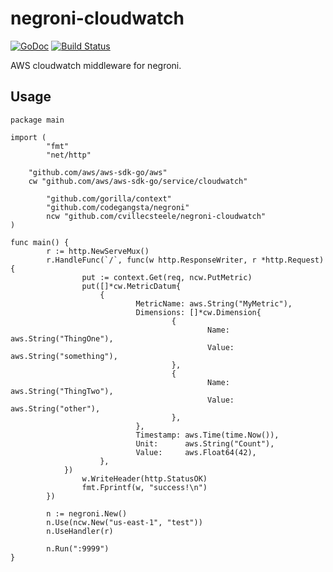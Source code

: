 # negroni-cloudwatch

[![GoDoc](https://godoc.org/github.com/cvillecsteele/negroni-cloudwatch?status.svg)](https://godoc.org/github.com/cvillecsteele/negroni-cloudwatch)
[![Build Status](https://travis-ci.org/cvillecsteele/negroni-cloudwatch.svg?branch=master)](https://travis-ci.org/cvillecsteele/negroni-cloudwatch)

AWS cloudwatch middleware for negroni.

## Usage

    package main

    import (
            "fmt"
            "net/http"

	    "github.com/aws/aws-sdk-go/aws"
	    cw "github.com/aws/aws-sdk-go/service/cloudwatch"

            "github.com/gorilla/context"
            "github.com/codegangsta/negroni"
            ncw "github.com/cvillecsteele/negroni-cloudwatch"
    )

    func main() {
            r := http.NewServeMux()
            r.HandleFunc(`/`, func(w http.ResponseWriter, r *http.Request) {
                    put := context.Get(req, ncw.PutMetric)
                    put([]*cw.MetricDatum{
                        {
                                MetricName: aws.String("MyMetric"),
                                Dimensions: []*cw.Dimension{
                                        {
                                                Name:  aws.String("ThingOne"),
                                                Value: aws.String("something"),
                                        },
                                        {
                                                Name:  aws.String("ThingTwo"),
                                                Value: aws.String("other"),
                                        },
                                },
                                Timestamp: aws.Time(time.Now()),
                                Unit:      aws.String("Count"),
                                Value:     aws.Float64(42),
                        },
	            })
                    w.WriteHeader(http.StatusOK)
                    fmt.Fprintf(w, "success!\n")
            })

            n := negroni.New()
            n.Use(ncw.New("us-east-1", "test"))
            n.UseHandler(r)

            n.Run(":9999")
    }

